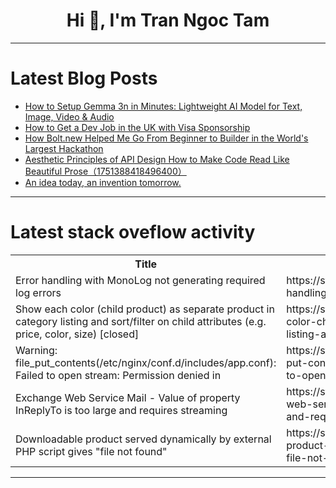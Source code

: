 <h1 align="center">Hi 👋, I'm Tran Ngoc Tam</h1>

---

# Latest Blog Posts 
<!-- BLOG-POST-LIST:START -->
- [How to Setup Gemma 3n in Minutes: Lightweight AI Model for Text, Image, Video &amp; Audio](https://dev.to/nodeshiftcloud/how-to-setup-gemma-3n-in-minutes-lightweight-ai-model-for-text-image-video-audio-477b)
- [How to Get a Dev Job in the UK with Visa Sponsorship](https://dev.to/focus230/how-to-get-a-dev-job-in-the-uk-with-visa-sponsorship-419b)
- [How Bolt.new Helped Me Go From Beginner to Builder in the World&#39;s Largest Hackathon](https://dev.to/firdavs_azimov/how-boltnew-helped-me-go-from-beginner-to-builder-in-the-worlds-largest-hackathon-4jni)
- [Aesthetic Principles of API Design How to Make Code Read Like Beautiful Prose（1751388418496400）](https://dev.to/member_35db4d53/aesthetic-principles-of-api-design-how-to-make-code-read-like-beautiful-prose1751388418496400-4l27)
- [An idea today, an invention tomorrow.](https://dev.to/yekta_ghoreyshi_f3a68c14d/an-idea-today-an-invention-tomorrow-1ocn)
<!-- BLOG-POST-LIST:END -->

---

# Latest stack oveflow activity
<table>
  <tr><th>Title</th><th>Link</th></tr>
  <!-- STACKOVERFLOW:START --><tr><td>Error handling with MonoLog not generating required log errors</td><td>https://stackoverflow.com/questions/79686324/error-handling-with-monolog-not-generating-required-log-errors</td></tr><tr><td>Show each color &lpar;child product&rpar; as separate product in category listing and sort/filter on child attributes &lpar;e.g. price, color, size&rpar; [closed]</td><td>https://stackoverflow.com/questions/79686220/show-each-color-child-product-as-separate-product-in-category-listing-and-sort</td></tr><tr><td>Warning: file_put_contents&lpar;/etc/nginx/conf.d/includes/app.conf&rpar;: Failed to open stream: Permission denied in</td><td>https://stackoverflow.com/questions/79686192/warning-file-put-contents-etc-nginx-conf-d-includes-app-conf-failed-to-open</td></tr><tr><td>Exchange Web Service Mail - Value of property InReplyTo is too large and requires streaming</td><td>https://stackoverflow.com/questions/79686158/exchange-web-service-mail-value-of-property-inreplyto-is-too-large-and-require</td></tr><tr><td>Downloadable product served dynamically by external PHP script gives &quot;file not found&quot;</td><td>https://stackoverflow.com/questions/79686076/downloadable-product-served-dynamically-by-external-php-script-gives-file-not-f</td></tr><!-- STACKOVERFLOW:END -->
</table>

---


